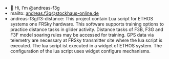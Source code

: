 - 👋 Hi, I’m @andreas-f3g
- mailto: andreas.f3g@stockhaus-online.de
- andreas-f3g/f3-distance: 
This project contain Lua script for ETHOS systems one FRSky hardware.
This software supports training options to practice distance tasks in glider activity. Distance tasks of F3B, F3G and F3F model soaring rules may be accessed for training.
GPS data via telemetry are necessary at FRSky transmitter site where the lua script is executed.
The lua script ist executed in a widget of ETHOS system. The configuration of the lua script uses widget configure mechanisms. 

